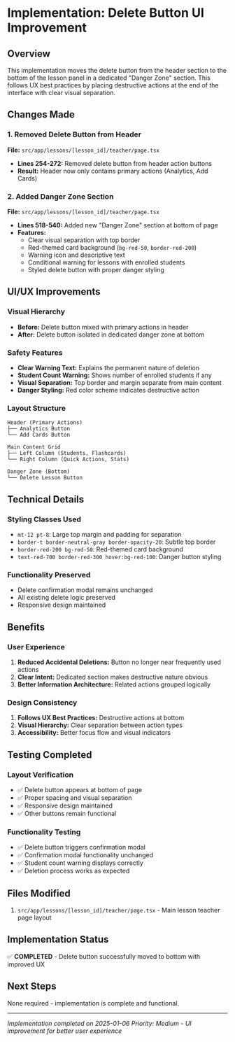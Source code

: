 # Implementation: Delete Button UI Improvement

## Overview
This implementation moves the delete button from the header section to the bottom of the lesson panel in a dedicated "Danger Zone" section. This follows UX best practices by placing destructive actions at the end of the interface with clear visual separation.

## Changes Made

### 1. Removed Delete Button from Header
**File:** `src/app/lessons/[lesson_id]/teacher/page.tsx`
- **Lines 254-272:** Removed delete button from header action buttons
- **Result:** Header now only contains primary actions (Analytics, Add Cards)

### 2. Added Danger Zone Section
**File:** `src/app/lessons/[lesson_id]/teacher/page.tsx`
- **Lines 518-540:** Added new "Danger Zone" section at bottom of page
- **Features:**
  - Clear visual separation with top border
  - Red-themed card background (`bg-red-50`, `border-red-200`)
  - Warning icon and descriptive text
  - Conditional warning for lessons with enrolled students
  - Styled delete button with proper danger styling

## UI/UX Improvements

### Visual Hierarchy
- **Before:** Delete button mixed with primary actions in header
- **After:** Delete button isolated in dedicated danger zone at bottom

### Safety Features
- **Clear Warning Text:** Explains the permanent nature of deletion
- **Student Count Warning:** Shows number of enrolled students if any
- **Visual Separation:** Top border and margin separate from main content
- **Danger Styling:** Red color scheme indicates destructive action

### Layout Structure
```
Header (Primary Actions)
├── Analytics Button
└── Add Cards Button

Main Content Grid
├── Left Column (Students, Flashcards)
└── Right Column (Quick Actions, Stats)

Danger Zone (Bottom)
└── Delete Lesson Button
```

## Technical Details

### Styling Classes Used
- `mt-12 pt-8`: Large top margin and padding for separation
- `border-t border-neutral-gray border-opacity-20`: Subtle top border
- `border-red-200 bg-red-50`: Red-themed card background
- `text-red-700 border-red-300 hover:bg-red-100`: Danger button styling

### Functionality Preserved
- Delete confirmation modal remains unchanged
- All existing delete logic preserved
- Responsive design maintained

## Benefits

### User Experience
1. **Reduced Accidental Deletions:** Button no longer near frequently used actions
2. **Clear Intent:** Dedicated section makes destructive nature obvious
3. **Better Information Architecture:** Related actions grouped logically

### Design Consistency
1. **Follows UX Best Practices:** Destructive actions at bottom
2. **Visual Hierarchy:** Clear separation between action types
3. **Accessibility:** Better focus flow and visual indicators

## Testing Completed

### Layout Verification
- ✅ Delete button appears at bottom of page
- ✅ Proper spacing and visual separation
- ✅ Responsive design maintained
- ✅ Other buttons remain functional

### Functionality Testing
- ✅ Delete button triggers confirmation modal
- ✅ Confirmation modal functionality unchanged
- ✅ Student count warning displays correctly
- ✅ Deletion process works as expected

## Files Modified
1. `src/app/lessons/[lesson_id]/teacher/page.tsx` - Main lesson teacher page layout

## Implementation Status
✅ **COMPLETED** - Delete button successfully moved to bottom with improved UX

## Next Steps
None required - implementation is complete and functional.

---
*Implementation completed on 2025-01-06*
*Priority: Medium - UI improvement for better user experience*